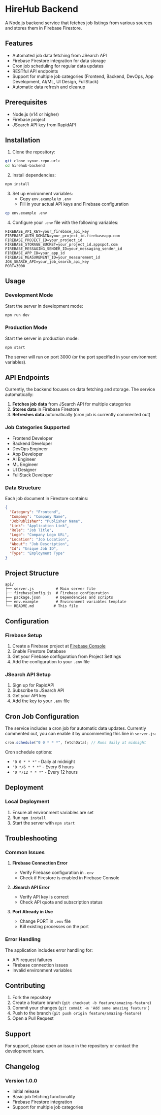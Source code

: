 # HireHub Backend

A Node.js backend service that fetches job listings from various sources and stores them in Firebase Firestore.

## Features

- Automated job data fetching from JSearch API
- Firebase Firestore integration for data storage
- Cron job scheduling for regular data updates
- RESTful API endpoints
- Support for multiple job categories (Frontend, Backend, DevOps, App Development, AI/ML, UI Design, FullStack)
- Automatic data refresh and cleanup

## Prerequisites

- Node.js (v14 or higher)
- Firebase project
- JSearch API key from RapidAPI

## Installation

1. Clone the repository:

```bash
git clone <your-repo-url>
cd hirehub-backend
```

2. Install dependencies:

```bash
npm install
```

3. Set up environment variables:
   - Copy `env.example` to `.env`
   - Fill in your actual API keys and Firebase configuration

```bash
cp env.example .env
```

4. Configure your `.env` file with the following variables:

```
FIREBASE_API_KEY=your_firebase_api_key
FIREBASE_AUTH_DOMAIN=your_project_id.firebaseapp.com
FIREBASE_PROJECT_ID=your_project_id
FIREBASE_STORAGE_BUCKET=your_project_id.appspot.com
FIREBASE_MESSAGING_SENDER_ID=your_messaging_sender_id
FIREBASE_APP_ID=your_app_id
FIREBASE_MEASUREMENT_ID=your_measurement_id
JOB_SEARCH_API=your_job_search_api_key
PORT=3000
```

## Usage

### Development Mode

Start the server in development mode:

```bash
npm run dev
```

### Production Mode

Start the server in production mode:

```bash
npm start
```

The server will run on port 3000 (or the port specified in your environment variables).

## API Endpoints

Currently, the backend focuses on data fetching and storage. The service automatically:

1. **Fetches job data** from JSearch API for multiple categories
2. **Stores data** in Firebase Firestore
3. **Refreshes data** automatically (cron job is currently commented out)

### Job Categories Supported

- Frontend Developer
- Backend Developer
- DevOps Engineer
- App Developer
- AI Engineer
- ML Engineer
- UI Designer
- FullStack Developer

### Data Structure

Each job document in Firestore contains:

```json
{
  "Category": "Frontend",
  "Company": "Company Name",
  "JobPublisher": "Publisher Name",
  "Link": "Application Link",
  "Role": "Job Title",
  "Logo": "Company Logo URL",
  "Location": "Job Location",
  "About": "Job Description",
  "Id": "Unique Job ID",
  "Type": "Employment Type"
}
```

## Project Structure

```
api/
├── server.js          # Main server file
├── firebaseConfig.js  # Firebase configuration
├── package.json       # Dependencies and scripts
├── env.example        # Environment variables template
└── README.md         # This file
```

## Configuration

### Firebase Setup

1. Create a Firebase project at [Firebase Console](https://console.firebase.google.com/)
2. Enable Firestore Database
3. Get your Firebase configuration from Project Settings
4. Add the configuration to your `.env` file

### JSearch API Setup

1. Sign up for RapidAPI
2. Subscribe to JSearch API
3. Get your API key
4. Add the key to your `.env` file

## Cron Job Configuration

The service includes a cron job for automatic data updates. Currently commented out, you can enable it by uncommenting this line in `server.js`:

```javascript
cron.schedule("0 0 * * *", fetchData); // Runs daily at midnight
```

Cron schedule options:

- `"0 0 * * *"` - Daily at midnight
- `"0 */6 * * *"` - Every 6 hours
- `"0 */12 * * *"` - Every 12 hours

## Deployment

### Local Deployment

1. Ensure all environment variables are set
2. Run `npm install`
3. Start the server with `npm start`

## Troubleshooting

### Common Issues

1. **Firebase Connection Error**

   - Verify Firebase configuration in `.env`
   - Check if Firestore is enabled in Firebase Console

2. **JSearch API Error**

   - Verify API key is correct
   - Check API quota and subscription status

3. **Port Already in Use**
   - Change PORT in `.env` file
   - Kill existing processes on the port

### Error Handling

The application includes error handling for:

- API request failures
- Firebase connection issues
- Invalid environment variables

## Contributing

1. Fork the repository
2. Create a feature branch (`git checkout -b feature/amazing-feature`)
3. Commit your changes (`git commit -m 'Add some amazing feature'`)
4. Push to the branch (`git push origin feature/amazing-feature`)
5. Open a Pull Request


## Support

For support, please open an issue in the repository or contact the development team.

## Changelog

### Version 1.0.0

- Initial release
- Basic job fetching functionality
- Firebase Firestore integration
- Support for multiple job categories
